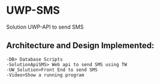 # UWP-SMS
Solution UWP-API to send SMS
 ## Architecture and Design Implemented:
    -DB> Database Scripts
    -SolutionApiSMS> Web api to send SMS using TW
    -UW_Solution>Front End to send SMS 
    -Video>Show a running program
